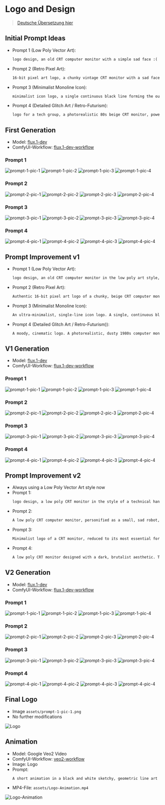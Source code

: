 # Logo and Design

> [Deutsche Übersetzung hier](/Logo-and-Design.md)

## Initial Prompt Ideas

- Prompt 1 (Low Poly Vector Art):
    ```txt
    logo design, an old CRT computer monitor with a simple sad face :( on the screen, low poly vector art, isometric view, geometric shapes, sharp edges, clean minimalist style, modern gradient colors (blue and purple), on a solid dark grey background --no text, a single stray pixel tear
    ```
- Prompt 2 (Retro Pixel Art):
    ```txt
    16-bit pixel art logo, a chunky vintage CRT monitor with a sad face on its glowing green screen, limited color palette, dithering, a single blue pixel tear rolling down the screen, sharp pixels, on a transparent background, sprite sheet style
    ```
- Prompt 3 (Minimalist Monoline Icon):
    ```txt
    minimalist icon logo, a single continuous black line forming the outline of an old tube monitor, inside the screen is a simple sad face :( , monoline vector style, black on white background, ultra-clean, perfect for a favicon, negative space
    ```
- Prompt 4 (Detailed Glitch Art / Retro-Futurism):
    ```txt
    logo for a tech group, a photorealistic 80s beige CRT monitor, powered on in a dark room. The screen shows a sad face made of glowing green phosphor ASCII characters. The image is distorted by scan lines and a heavy digital glitch effect, cinematic lighting, retro-futurism, vintage electronics
    ```

## First Generation

- Model: [flux.1-dev](https://huggingface.co/black-forest-labs/FLUX.1-dev)
- ComfyUI-Workflow: [flux.1-dev-workflow](assets/flux.1-dev-workflow.json)

### Prompt 1

![prompt-1-pic-1](/assets/gen1/prompt-1-pic-1.png)
![prompt-1-pic-2](/assets/gen1/prompt-1-pic-2.png)
![prompt-1-pic-3](/assets/gen1/prompt-1-pic-3.png)
![prompt-1-pic-4](/assets/gen1/prompt-1-pic-4.png)

### Prompt 2

![prompt-2-pic-1](/assets/gen1/prompt-2-pic-1.png)
![prompt-2-pic-2](/assets/gen1/prompt-2-pic-2.png)
![prompt-2-pic-3](/assets/gen1/prompt-2-pic-3.png)
![prompt-2-pic-4](/assets/gen1/prompt-2-pic-4.png)

### Prompt 3

![prompt-3-pic-1](/assets/gen1/prompt-3-pic-1.png)
![prompt-3-pic-2](/assets/gen1/prompt-3-pic-2.png)
![prompt-3-pic-3](/assets/gen1/prompt-3-pic-3.png)
![prompt-3-pic-4](/assets/gen1/prompt-3-pic-4.png)

### Prompt 4

![prompt-4-pic-1](/assets/gen1/prompt-4-pic-1.png)
![prompt-4-pic-2](/assets/gen1/prompt-4-pic-2.png)
![prompt-4-pic-3](/assets/gen1/prompt-4-pic-3.png)
![prompt-4-pic-4](/assets/gen1/prompt-4-pic-4.png)

## Prompt Improvement v1

- Prompt 1 (Low Poly Vector Art):
    ```txt
    logo design, an old CRT computer monitor in the low poly art style, rendered from a dramatic isometric perspective. The monitor is constructed from a clear mesh of geometric polygons, creating a faceted, papercraft-like appearance. The screen displays a simple, angular sad face :(. A single, sharp polygon represents a tear. The color palette uses a gradient of cool tones, like blues and purples, across the facets to simulate lighting. The image is clean, sharp, and has a 3D-on-2D feel, set against a solid dark background. --style raw --no text --ar 1:1
    ```
- Prompt 2 (Retro Pixel Art):
    ```txt
    Authentic 16-bit pixel art logo of a chunky, beige CRT computer monitor. The screen emits an eerie, phosphorescent green glow, displaying a sad face :( composed of bright green pixels. The monitor's case uses a limited color palette with dithering for shading, giving it a nostalgic, retro feel. A single, bright blue pixel tear drips from the corner of the screen. Every pixel is sharp and perfectly aligned to the grid. Isolated on a black background for high contrast. --no text
    ```
- Prompt 3 (Minimalist Monoline Icon):
    ```txt
    An ultra-minimalist, single-line icon logo. A single, continuous black line of uniform thickness (monoline) artfully draws the entire shape of a vintage CRT monitor and, without lifting, forms a simple sad face :( within the screen's boundary. The design is elegant, clever, and highly simplified, using negative space effectively. Presented as a clean vector graphic, black on a pure white background. Perfect for a favicon or app icon. --no photorealism, text, or shading
    ```
- Prompt 4 (Detailed Glitch Art / Retro-Futurism)):
    ```txt
    A moody, cinematic logo. A photorealistic, dusty 1980s computer monitor sits in a dark, atmospheric room. The screen is alive with a sad face :( constructed from blinking green ASCII terminal text. The entire image is heavily corrupted by a digital glitch art effect: vibrant chromatic aberration, flickering horizontal scan lines, and distorted data moshing. The scene is lit only by the monitor's eerie glow, reflecting off the worn plastic casing. Retro-futuristic, analog horror aesthetic. --ar 1:1 --no text
    ```

## V1 Generation

- Model: [flux.1-dev](https://huggingface.co/black-forest-labs/FLUX.1-dev)
- ComfyUI-Workflow: [flux.1-dev-workflow](assets/flux.1-dev-workflow.json)

### Prompt 1

![prompt-1-pic-1](/assets/gen2/prompt-1-pic-1.png)
![prompt-1-pic-2](/assets/gen2/prompt-1-pic-2.png)
![prompt-1-pic-3](/assets/gen2/prompt-1-pic-3.png)
![prompt-1-pic-4](/assets/gen2/prompt-1-pic-4.png)

### Prompt 2

![prompt-2-pic-1](/assets/gen2/prompt-2-pic-1.png)
![prompt-2-pic-2](/assets/gen2/prompt-2-pic-2.png)
![prompt-2-pic-3](/assets/gen2/prompt-2-pic-3.png)
![prompt-2-pic-4](/assets/gen2/prompt-2-pic-4.png)

### Prompt 3

![prompt-3-pic-1](/assets/gen2/prompt-3-pic-1.png)
![prompt-3-pic-2](/assets/gen2/prompt-3-pic-2.png)
![prompt-3-pic-3](/assets/gen2/prompt-3-pic-3.png)
![prompt-3-pic-4](/assets/gen2/prompt-3-pic-4.png)

### Prompt 4

![prompt-4-pic-1](/assets/gen2/prompt-4-pic-1.png)
![prompt-4-pic-2](/assets/gen2/prompt-4-pic-2.png)
![prompt-4-pic-3](/assets/gen2/prompt-4-pic-3.png)
![prompt-4-pic-4](/assets/gen2/prompt-4-pic-4.png)

## Prompt Improvement v2

- Always using a Low Poly Vector Art style now
- Prompt 1:
    ```txt
    logo design, a low poly CRT monitor in the style of a technical hand-drawn sketch. The image is rendered in black ink on textured white paper. The monitor's geometric facets are defined by confident, slightly imperfect outlines. Shading is achieved through meticulous cross-hatching to emphasize the different polygonal planes. The screen displays an angular sad face :(. A single, deliberate ink blot forms a tear. The overall aesthetic is a blend of architectural blueprint and artist's sketchbook. --no color --no gradients --ar 1:1
    ```
- Prompt 2:
    ```txt
    A low poly CRT computer monitor, personified as a small, sad robot, rendered in a 90s retro anime style. The design features sharp cel shading and bold, black ink outlines. The monitor's polygonal body has a matte, plastic texture. The screen glows brightly, displaying a stylized, expressive sad anime face (T_T). The color palette is nostalgic, with muted blues and greys contrasted by a vibrant, glowing screen. A single, large, glistening anime-style tear drips down its face. Set against a simple background with subtle screentone dot patterns. --ar 1:1
    ```
- Prompt 3:
    ```txt
    Minimalist logo of a CRT monitor, reduced to its most essential forms in an ultra-clean low poly style. The design uses a minimal number of large, geometric polygons with razor-sharp edges. The monitor is bathed in a beautiful, smooth gradient transitioning from a deep space blue to an electric purple. The screen is a simple, dark facet with an angular sad face :( cut out. A single, isolated triangular polygon represents a tear, catching the light from the gradient. Clean vector art, isolated on a light grey background. --no textures --no outlines --ar 1:1
    ```
- Prompt 4:
    ```txt
    A low poly CRT monitor designed with a dark, brutalist aesthetic. The monitor appears to be cast from a single, massive block of raw, textured concrete, with visible polygonal facets and chipped, sharp edges. It is lit by a single, harsh top-down light, creating deep, dramatic shadows that emphasize its blocky form. The screen is dark and non-illuminated, with a sad face :( crudely etched or cracked into the glass surface. The entire image is monochromatic, using only shades of dark gray and black. Dystopian, heavy, monolithic. --ar 1:1 --no color
    ```

## V2 Generation

- Model: [flux.1-dev](https://huggingface.co/black-forest-labs/FLUX.1-dev)
- ComfyUI-Workflow: [flux.1-dev-workflow](assets/flux.1-dev-workflow.json)

### Prompt 1


![prompt-1-pic-1](/assets/gen3/prompt-1-pic-1.png)
![prompt-1-pic-2](/assets/gen3/prompt-1-pic-2.png)
![prompt-1-pic-3](/assets/gen3/prompt-1-pic-3.png)
![prompt-1-pic-4](/assets/gen3/prompt-1-pic-4.png)

### Prompt 2

![prompt-2-pic-1](/assets/gen3/prompt-2-pic-1.png)
![prompt-2-pic-2](/assets/gen3/prompt-2-pic-2.png)
![prompt-2-pic-3](/assets/gen3/prompt-2-pic-3.png)
![prompt-2-pic-4](/assets/gen3/prompt-2-pic-4.png)

### Prompt 3

![prompt-3-pic-1](/assets/gen3/prompt-3-pic-1.png)
![prompt-3-pic-2](/assets/gen3/prompt-3-pic-2.png)
![prompt-3-pic-3](/assets/gen3/prompt-3-pic-3.png)
![prompt-3-pic-4](/assets/gen3/prompt-3-pic-4.png)

### Prompt 4

![prompt-4-pic-1](/assets/gen3/prompt-4-pic-1.png)
![prompt-4-pic-2](/assets/gen3/prompt-4-pic-2.png)
![prompt-4-pic-3](/assets/gen3/prompt-4-pic-3.png)
![prompt-4-pic-4](/assets/gen3/prompt-4-pic-4.png)

## Final Logo

- Image `assets/prompt-1-pic-1.png`
- No further modifications

![Logo](assets/Logo.png)

## Animation

- Model: Google Veo2 Video
- ComfyUI-Workflow: [veo2-workflow](assets/veo2-workflow.json)
- Image: Logo
- Prompt:
    ```txt
    A short animation in a black and white sketchy, geometric line art style. An old CRT monitor with a sad face stands on a white background. The single teardrop on its screen slowly rolls down the glass, leaving a faint trail before dripping off the bottom edge of the screen. The monitor's expression remains sorrowful."
    ```
- MP4-File: `assets/Logo-Animation.mp4`

![Logo-Animation](assets/Logo-Animation.gif) 